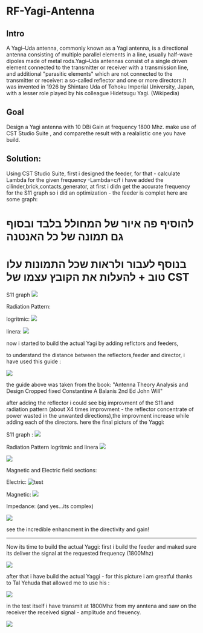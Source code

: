 # RF-Yagi-Antenna
## Intro  
A Yagi–Uda antenna, commonly known as a Yagi antenna, is a directional antenna consisting of multiple parallel elements in a line, usually half-wave dipoles made of metal rods.Yagi–Uda antennas consist of a single driven element connected to the transmitter or receiver with a transmission line, and additional "parasitic elements" which are not connected to the transmitter or receiver: a so-called reflector and one or more directors.It was invented in 1926 by Shintaro Uda of Tohoku Imperial University, Japan, with a lesser role played by his colleague Hidetsugu Yagi. (Wikipedia)

## Goal
Design a Yagi antenna with 10 DBi Gain at frequency 1800 Mhz. 
make use of CST Studio Suite , and comparethe result with a realalistic one you have build.

## Solution:
Using CST Studio Suite,
first i designed the feeder, for that - calculate Lambda for the given frequency -Lambda=c/f 
i have added the cilinder,brick,contacts,generator,
at first i didn get the accurate frequency for the S11 graph so i did an optimization - the feeder is complet
here are some graph:
# להוסיף פה איור של המחולל בלבד ובסוף גם תמונה של כל האנטנה
# בנוסף לעבור ולראות שכל התמונות עלו טוב + להעלות את הקובץ עצמו של CST


S11 graph 
![](pic/s11_feeder.png)


Radiation Pattern: 

logritmic:
![](pic/feeder.png)

linera:
![](pic/feeder_linear.png)

now i started to build the actual Yagi by adding reflctors and feeders,

to understand the distance between the reflectors,feeder and director, i have used this guide :

![](pic/Antena_configuration.png)

the guide above was taken from the book:
"Antenna Theory Analysis and Design Cropped fixed Constantine A Balanis 2nd Ed John Will"

after adding the reflector i could see big improvment of the S11 and radiation pattern (about X4 times improvment - the reflector concentrate of power wasted in the unwanted directions),the improvment increase while adding each of the directors.
here the final picturs of the Yaggi:  

S11 graph :
![](pic/s11_Yaggi.png)


Radiation Pattern logritmic and linera
![](pic/rp_Yaggi.png)

![](pic/rp_L_Yaggi.png)



Magnetic and Electric field sections:

Electric:
![test](pic/E_field.png)


Magnetic:
![](pic/M_field.png)



Impedance: (and yes...its complex)

![](pic/Impedance.png)







see the incredible enhancment in the directivity and gain!


--------

Now its time to build the actual Yaggi:
first i build the feeder and maked sure its deliver the signal at the requested frequency (1800Mhz)

![](pic/feeder_test.png)






after that i have build the actual Yaggi - for this picture i am greatful thanks to Tal Yehuda that allowed me to use his :

![](pic/Yaggi_build.png)





in the test itself i have transmit at 1800Mhz from my anntena and saw on the receiver the received signal - amplitude and freuency.

![](pic/Test.png)

























